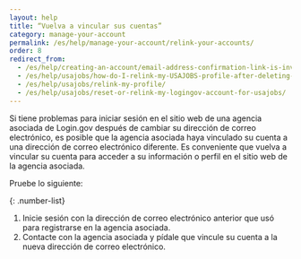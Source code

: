 ```yaml
---
layout: help
title: “Vuelva a vincular sus cuentas”
category: manage-your-account
permalink: /es/help/manage-your-account/relink-your-accounts/
order: 8
redirect_from:
  - /es/help/creating-an-account/email-address-confirmation-link-is-invalid/
  - /es/help/usajobs/how-do-I-relink-my-USAJOBS-profile-after-deleting-my-login-account/
  - /es/help/usajobs/relink-my-profile/
  - /es/help/usajobs/reset-or-relink-my-logingov-account-for-usajobs/
---
```

Si tiene problemas para iniciar sesión en el sitio web de una agencia asociada de Login.gov después de cambiar su dirección de correo electrónico, es posible que la agencia asociada haya vinculado su cuenta a una dirección de correo electrónico diferente. Es conveniente que vuelva a vincular su cuenta para acceder a su información o perfil en el sitio web de la agencia asociada.

Pruebe lo siguiente:

{: .number-list}
1. Inicie sesión con la dirección de correo electrónico anterior que usó para registrarse en la agencia asociada.
2. Contacte con la agencia asociada y pídale que vincule su cuenta a la nueva dirección de correo electrónico.